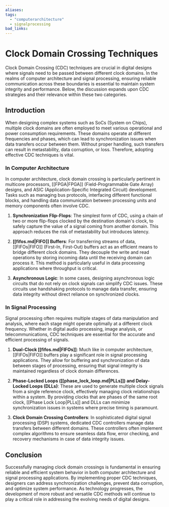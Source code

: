 ```yaml
---
aliases: 
tags:
  - "computerarchitecture"
  - signalprocessing
bad_links:
---
```

# Clock Domain Crossing Techniques

Clock Domain Crossing (CDC) techniques are crucial in digital designs where signals need to be passed between different clock domains. In the realms of computer architecture and signal processing, ensuring reliable communication across these boundaries is essential to maintain system integrity and performance. Below, the discussion expands upon CDC strategies and their relevance within these two categories.

## Introduction
When designing complex systems such as SoCs (System on Chips), multiple clock domains are often employed to meet various operational and power consumption requirements. These domains operate at different frequencies and phases, which can lead to synchronization issues when data transfers occur between them. Without proper handling, such transfers can result in metastability, data corruption, or loss. Therefore, adopting effective CDC techniques is vital.

### In Computer Architecture

In computer architecture, clock domain crossing is particularly pertinent in multicore processors, [[FPGA|FPGA]] (Field-Programmable Gate Array) designs, and ASIC (Application-Specific Integrated Circuit) development. Tasks such as managing bus protocols, interfacing different functional blocks, and handling data communication between processing units and memory components often involve CDC.

1. **Synchronization Flip-Flops**: The simplest form of CDC, using a chain of two or more flip-flops clocked by the destination domain's clock, to safely capture the value of a signal coming from another domain. This approach reduces the risk of metastability but introduces latency.

2. **[[fifos.md|FIFO]] Buffers**: For transferring streams of data, [[FIFOs|FIFO]] (First-In, First-Out) buffers act as an efficient means to bridge different clock domains. They decouple the write and read operations by storing incoming data until the receiving domain can process it. This method is particularly useful in data processing applications where throughput is critical.

3. **Asynchronous Logic**: In some cases, designing asynchronous logic circuits that do not rely on clock signals can simplify CDC issues. These circuits use handshaking protocols to manage data transfer, ensuring data integrity without direct reliance on synchronized clocks.

### In Signal Processing

Signal processing often requires multiple stages of data manipulation and analysis, where each stage might operate optimally at a different clock frequency. Whether in digital audio processing, image analysis, or telecommunications, CDC techniques are essential for the accurate and efficient processing of signals.

1. **Dual-Clock [[fifos.md|FIFOs]]**: Much like in computer architecture, [[FIFOs|FIFO]] buffers play a significant role in signal processing applications. They allow for buffering and synchronization of data between stages of processing, ensuring that signal integrity is maintained regardless of clock domain differences.

2. **Phase-Locked Loops ([[phase_lock_loop.md|PLLs]]) and Delay-Locked Loops (DLLs)**: These are used to generate multiple clock signals from a single reference clock, effectively managing clock relationships within a system. By providing clocks that are phases of the same root clock, [[Phase Lock Loop|PLLs]] and DLLs can minimize synchronization issues in systems where precise timing is paramount.

3. **Clock Domain Crossing Controllers**: In sophisticated digital signal processing (DSP) systems, dedicated CDC controllers manage data transfers between different domains. These controllers often implement complex algorithms to ensure seamless data flow, error checking, and recovery mechanisms in case of data integrity issues.

## Conclusion

Successfully managing clock domain crossings is fundamental in ensuring reliable and efficient system behavior in both computer architecture and signal processing applications. By implementing proper CDC techniques, designers can address synchronization challenges, prevent data corruption, and optimize system performance. As technology progresses, the development of more robust and versatile CDC methods will continue to play a critical role in addressing the evolving needs of digital designs.